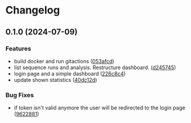 # Changelog

## 0.1.0 (2024-07-09)


### Features

* build docker and run gitactions ([053afcd](https://www.github.com/clinical-genomics-uppsala/ductus_frontend_app/commit/053afcd98a1718f98b4457a557a0b94f3887e7b8))
* list sequence runs and analysis. Restructure dashboard. ([d245745](https://www.github.com/clinical-genomics-uppsala/ductus_frontend_app/commit/d24574593541c32e32ff14e1d2ada65e02be65c7))
* login page and a simple dashboard ([226c8c4](https://www.github.com/clinical-genomics-uppsala/ductus_frontend_app/commit/226c8c4979dd1073ad38779d3037ad7234c1e52c))
* update shown statistics ([40dc12d](https://www.github.com/clinical-genomics-uppsala/ductus_frontend_app/commit/40dc12d22b9ada873d94a7e5db3c2e1161861430))


### Bug Fixes

* if token isn't valid anymore the user will be redirected to the login page ([9622881](https://www.github.com/clinical-genomics-uppsala/ductus_frontend_app/commit/9622881ef1c441907f36da638087c2ad75fc0ff3))
